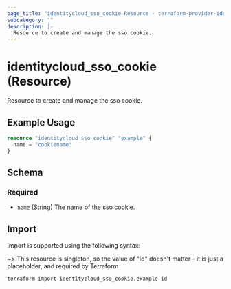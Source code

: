 ```yaml
---
page_title: "identitycloud_sso_cookie Resource - terraform-provider-identitycloud"
subcategory: ""
description: |-
  Resource to create and manage the sso cookie.
---
```


# identitycloud_sso_cookie (Resource)

Resource to create and manage the sso cookie.

## Example Usage

```terraform
resource "identitycloud_sso_cookie" "example" {
  name = "cookiename"
}
```

<!-- schema generated by tfplugindocs -->
## Schema

### Required

- `name` (String) The name of the sso cookie.

## Import

Import is supported using the following syntax:

~> This resource is singleton, so the value of "id" doesn't matter - it is just a placeholder, and required by Terraform

```shell
terraform import identitycloud_sso_cookie.example id
```